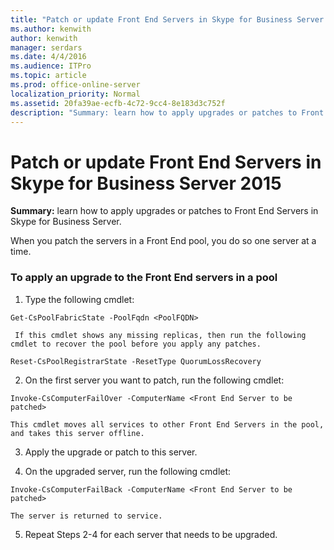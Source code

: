 ```yaml
---
title: "Patch or update Front End Servers in Skype for Business Server 2015"
ms.author: kenwith
author: kenwith
manager: serdars
ms.date: 4/4/2016
ms.audience: ITPro
ms.topic: article
ms.prod: office-online-server
localization_priority: Normal
ms.assetid: 20fa39ae-ecfb-4c72-9cc4-8e183d3c752f
description: "Summary: learn how to apply upgrades or patches to Front End Servers in Skype for Business Server."
---
```


# Patch or update Front End Servers in Skype for Business Server 2015
 
**Summary:** learn how to apply upgrades or patches to Front End Servers in Skype for Business Server.
  
When you patch the servers in a Front End pool, you do so one server at a time. 
  
### To apply an upgrade to the Front End servers in a pool

1. Type the following cmdlet:
    
  ```
  Get-CsPoolFabricState -PoolFqdn <PoolFQDN>
  ```

     If this cmdlet shows any missing replicas, then run the following cmdlet to recover the pool before you apply any patches.
    
  ```
  Reset-CsPoolRegistrarState -ResetType QuorumLossRecovery
  ```

2. On the first server you want to patch, run the following cmdlet:
    
  ```
  Invoke-CsComputerFailOver -ComputerName <Front End Server to be patched>
  ```

    This cmdlet moves all services to other Front End Servers in the pool, and takes this server offline.
    
3. Apply the upgrade or patch to this server.
    
4. On the upgraded server, run the following cmdlet:
    
  ```
  Invoke-CsComputerFailBack -ComputerName <Front End Server to be patched>
  ```

    The server is returned to service.
    
5. Repeat Steps 2-4 for each server that needs to be upgraded.
    

